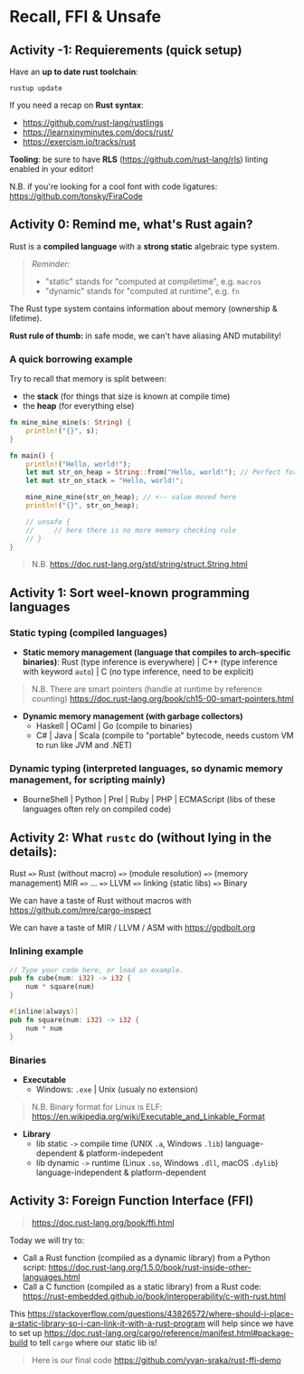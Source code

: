# Recall, FFI & Unsafe

## Activity -1: Requierements (quick setup)

Have an **up to date rust toolchain**:

```
rustup update
```

If you need a recap on **Rust syntax**:

- <https://github.com/rust-lang/rustlings>
- <https://learnxinyminutes.com/docs/rust/>
- <https://exercism.io/tracks/rust>


**Tooling**: be sure to have **RLS** (<https://github.com/rust-lang/rls>) linting enabled in your editor!

N.B. if you're looking for a cool font with code ligatures: 
<https://github.com/tonsky/FiraCode>


## Activity 0: Remind me, what's Rust again?

Rust is a **compiled language** with a **strong static** algebraic type system.

> _Reminder:_
> - "static" stands for "computed at compiletime", e.g. `macros`
> - "dynamic" stands for "computed at runtime", e.g. `fn`


The Rust type system contains information about memory (ownership & lifetime).

**Rust rule of thumb:** in safe mode, we can't have aliasing AND mutability!

### A quick borrowing example

Try to recall that memory is split between:

- the **stack** (for things that size is known at compile time)
- the **heap** (for everything else)

```rust
fn mine_mine_mine(s: String) {
    println!("{}", s);
}

fn main() {
    println!("Hello, world!");
    let mut str_on_heap = String::from("Hello, world!"); // Perfect for IO
    let mut str_on_stack = "Hello, world!";

    mine_mine_mine(str_on_heap); // <-- value moved here
    println!("{}", str_on_heap);

    // unsafe {
    //     // here there is no more memory checking rule
    // }
}
```

> N.B. <https://doc.rust-lang.org/std/string/struct.String.html>

## Activity 1: Sort weel-known programming languages

### Static typing (compiled languages)

- **Static memory management (language that compiles to arch-specific binaries)**:
  Rust (type inference is everywhere) | C++ (type inference with keyword `auto`) | C (no type inference, need to be explicit)

> N.B. There are smart pointers (handle at runtime by reference counting) <https://doc.rust-lang.org/book/ch15-00-smart-pointers.html>

- **Dynamic memory management (with garbage collectors)**
  * Haskell | OCaml | Go (compile to binaries)
  * C# | Java | Scala (compile to "portable" bytecode, needs custom VM to run like JVM and .NET)

### Dynamic typing (interpreted languages, so dynamic memory management, for scripting mainly)

- BourneShell | Python | Prel | Ruby | PHP | ECMAScript (libs of these languages often rely on compiled code)


## Activity 2: What `rustc` do (without lying in the details):

Rust `=>` Rust (without macro) `=>` (module resolution) `=>` (memory management) MIR `=>` ... `=>` LLVM `=>` linking (static libs) `=>` Binary

We can have a taste of Rust without macros with <https://github.com/mre/cargo-inspect>

We can have a taste of MIR / LLVM / ASM with <https://godbolt.org>

### Inlining example

```rust
// Type your code here, or load an example.
pub fn cube(num: i32) -> i32 {
    num * square(num)
}

#[inline(always)]
pub fn square(num: i32) -> i32 {
    num * num
}
```

### Binaries

- **Executable**
  * Windows: `.exe` | Unix (usualy no extension)

> N.B. Binary format for Linux is ELF: <https://en.wikipedia.org/wiki/Executable_and_Linkable_Format>

- **Library**
  * lib static `->` compile time (UNIX `.a`, Windows `.lib`)
      language-dependent & platform-indepedent
  * lib dynamic `->` runtime (Linux `.so`, Windows `.dll`, macOS `.dylib`)
      language-independent & platform-dependent

## Activity 3: Foreign Function Interface (FFI)

> <https://doc.rust-lang.org/book/ffi.html>

Today we will try to:

- Call a Rust function (compiled as a dynamic library) from a Python script: <https://doc.rust-lang.org/1.5.0/book/rust-inside-other-languages.html>
- Call a C function (compiled as a static library) from a Rust code: <https://rust-embedded.github.io/book/interoperability/c-with-rust.html>

This <https://stackoverflow.com/questions/43826572/where-should-i-place-a-static-library-so-i-can-link-it-with-a-rust-program> will help since we have to set up <https://doc.rust-lang.org/cargo/reference/manifest.html#package-build> to tell `cargo` where our static lib is!

> Here is our final code <https://github.com/yvan-sraka/rust-ffi-demo>
